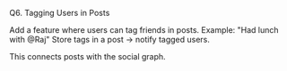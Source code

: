 Q6. Tagging Users in Posts

Add a feature where users can tag friends in posts.
Example: "Had lunch with @Raj"
Store tags in a post → notify tagged users.

This connects posts with the social graph.